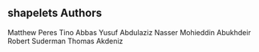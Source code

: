 ## shapelets Authors

Matthew Peres Tino
Abbas Yusuf Abdulaziz
Nasser Mohieddin Abukhdeir
Robert Suderman
Thomas Akdeniz
